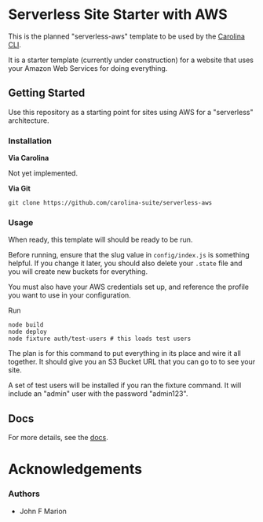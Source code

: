 
# Serverless Site Starter with AWS #

This is the planned "serverless-aws" template to be used by the
[Carolina CLI](https://github.com/carolina-suite/carolina-cli).

It is a starter template (currently under construction) for a website that
uses your Amazon Web Services for doing everything.

## Getting Started #

Use this repository as a starting point for sites using AWS for a
"serverless" architecture.

### Installation #

**Via Carolina**

Not yet implemented.

**Via Git**

`git clone https://github.com/carolina-suite/serverless-aws`

### Usage #

When ready, this template will should be ready to be run.

Before running, ensure that the slug value in `config/index.js`
is something helpful. If you change it later, you should also delete your
`.state` file and you will create new buckets for everything.

You must also have your AWS credentials set up, and reference the profile
you want to use in your configuration.

Run

```
node build
node deploy
node fixture auth/test-users # this loads test users
```

The plan is for this command to put everything in its place and wire it
all together. It should give you an S3 Bucket URL that you can go to
to see your site.

A set of test users will be installed if you ran the fixture command. It will
include an "admin" user with the password "admin123".

## Docs #

For more details, see the [docs](./docs/README.md).

# Acknowledgements #

### Authors #

* John F Marion
